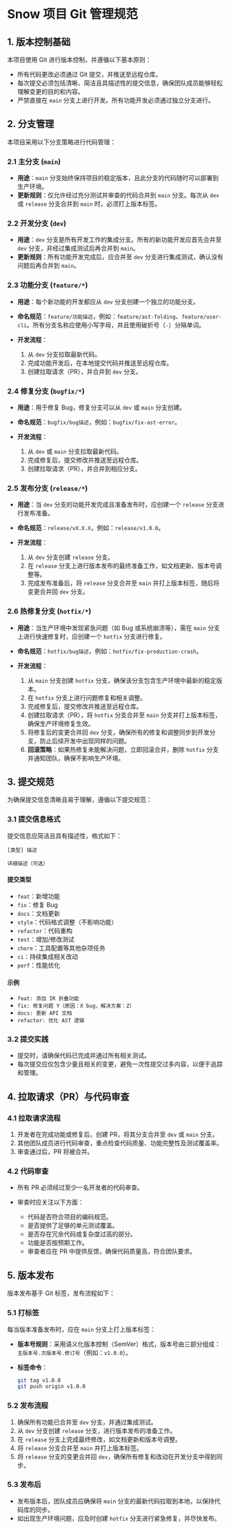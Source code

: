 # Snow 项目 Git 管理规范

## 1. 版本控制基础

本项目使用 Git 进行版本控制，并遵循以下基本原则：

* 所有代码更改必须通过 Git 提交，并推送至远程仓库。
* 每次提交必须包括清晰、简洁且具描述性的提交信息，确保团队成员能够轻松理解变更的目的和内容。
* 严禁直接在 `main` 分支上进行开发。所有功能开发必须通过独立分支进行。

## 2. 分支管理

本项目采用以下分支策略进行代码管理：

### 2.1 主分支 (`main`)

* **用途**：`main` 分支始终保持项目的稳定版本，且此分支的代码随时可以部署到生产环境。
* **更新规则**：仅允许经过充分测试并审查的代码合并到 `main` 分支。每次从 `dev` 或 `release` 分支合并到 `main` 时，必须打上版本标签。

### 2.2 开发分支 (`dev`)

* **用途**：`dev` 分支是所有开发工作的集成分支。所有的新功能开发应首先合并至 `dev` 分支，并经过集成测试后再合并到 `main`。
* **更新规则**：所有功能开发完成后，应合并至 `dev` 分支进行集成测试，确认没有问题后再合并到 `main`。

### 2.3 功能分支 (`feature/*`)

* **用途**：每个新功能的开发都应从 `dev` 分支创建一个独立的功能分支。
* **命名规范**：`feature/功能描述`，例如：`feature/ast-folding`、`feature/user-cli`。所有分支名称应使用小写字母，并且使用破折号（`-`）分隔单词。
* **开发流程**：

  1. 从 `dev` 分支拉取最新代码。
  2. 完成功能开发后，在本地提交代码并推送至远程仓库。
  3. 创建拉取请求（PR），并合并到 `dev` 分支。

### 2.4 修复分支 (`bugfix/*`)

* **用途**：用于修复 Bug，修复分支可以从 `dev` 或 `main` 分支创建。
* **命名规范**：`bugfix/bug描述`，例如：`bugfix/fix-ast-error`。
* **开发流程**：

  1. 从 `dev` 或 `main` 分支拉取最新代码。
  2. 完成修复后，提交修改并推送至远程仓库。
  3. 创建拉取请求（PR），并合并到相应分支。

### 2.5 发布分支 (`release/*`)

* **用途**：当 `dev` 分支的功能开发完成且准备发布时，应创建一个 `release` 分支进行发布准备。
* **命名规范**：`release/vX.X.X`，例如：`release/v1.0.0`。
* **开发流程**：

  1. 从 `dev` 分支创建 `release` 分支。
  2. 在 `release` 分支上进行版本发布的最终准备工作，如文档更新、版本号调整等。
  3. 完成发布准备后，将 `release` 分支合并至 `main` 并打上版本标签，随后将变更合并回 `dev` 分支。

### 2.6 热修复分支 (`hotfix/*`)

* **用途**：当生产环境中发现紧急问题（如 Bug 或系统崩溃等），需在 `main` 分支上进行快速修复时，应创建一个 `hotfix` 分支进行修复。
* **命名规范**：`hotfix/bug描述`，例如：`hotfix/fix-production-crash`。
* **开发流程**：

  1. 从 `main` 分支创建 `hotfix` 分支，确保该分支包含生产环境中最新的稳定版本。
  2. 在 `hotfix` 分支上进行问题修复和相关调整。
  3. 完成修复后，提交修改并推送至远程仓库。
  4. 创建拉取请求（PR），将 `hotfix` 分支合并至 `main` 分支并打上版本标签，确保生产环境修复生效。
  5. 将修复后的变更合并回 `dev` 分支，确保所有的修复和调整同步到开发分支，防止后续开发中出现同样的问题。
  6. **回滚策略**：如果热修复未能解决问题，立即回滚合并，删除 `hotfix` 分支并通知团队，确保不影响生产环境。

## 3. 提交规范

为确保提交信息清晰且易于理解，遵循以下提交规范：

### 3.1 提交信息格式

提交信息应简洁且具有描述性，格式如下：

```
[类型] 描述

详细描述（可选）
```

#### 提交类型

* `feat`：新增功能
* `fix`：修复 Bug
* `docs`：文档更新
* `style`：代码格式调整（不影响功能）
* `refactor`：代码重构
* `test`：增加/修改测试
* `chore`：工具配置等其他杂项任务
* `ci`：持续集成相关改动
* `perf`：性能优化

#### 示例

* `feat: 添加 IR 折叠功能`
* `fix: 修复问题 Y（原因：X bug，解决方案：Z）`
* `docs: 更新 API 文档`
* `refactor: 优化 AST 逻辑`

### 3.2 提交实践

* 提交时，请确保代码已完成并通过所有相关测试。
* 每次提交应仅包含少量且相关的变更，避免一次性提交过多内容，以便于追踪和管理。

## 4. 拉取请求（PR）与代码审查

### 4.1 拉取请求流程

1. 开发者在完成功能或修复后，创建 PR，将其分支合并至 `dev` 或 `main` 分支。
2. 其他团队成员进行代码审查，重点检查代码质量、功能完整性及测试覆盖率。
3. 审查通过后，PR 将被合并。

### 4.2 代码审查

* 所有 PR 必须经过至少一名开发者的代码审查。
* 审查时应关注以下方面：

  * 代码是否符合项目的编码规范。
  * 是否提供了足够的单元测试覆盖。
  * 是否存在冗余代码或复杂度过高的部分。
  * 功能是否按预期工作。
  * 审查者应在 PR 中提供反馈，确保代码质量高，符合团队要求。

## 5. 版本发布

版本发布基于 Git 标签，发布流程如下：

### 5.1 打标签

每当版本准备发布时，应在 `main` 分支上打上版本标签：

* **版本号规则**：采用语义化版本控制（SemVer）格式，版本号由三部分组成：`主版本号.次版本号.修订号`（例如：`v1.0.0`）。
* **标签命令**：

  ```bash
  git tag v1.0.0
  git push origin v1.0.0
  ```

### 5.2 发布流程

1. 确保所有功能已合并至 `dev` 分支，并通过集成测试。
2. 从 `dev` 分支创建 `release` 分支，进行版本发布的准备工作。
3. 在 `release` 分支上完成最终修改，如文档更新和版本号调整。
4. 将 `release` 分支合并至 `main` 并打上版本标签。
5. 将 `release` 分支的变更合并回 `dev`，确保所有修复和改动在开发分支中得到同步。

### 5.3 发布后

* 发布版本后，团队成员应确保将 `main` 分支的最新代码拉取到本地，以保持代码库的同步。
* 如出现生产环境问题，应及时创建 `hotfix` 分支进行紧急修复，并尽快发布。